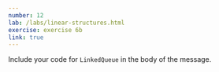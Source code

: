 ```yaml
---
number: 12
lab: /labs/linear-structures.html
exercise: exercise 6b
link: true
---
```

Include your code for `LinkedQueue` in the body of the message.
